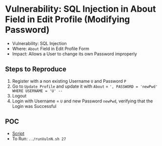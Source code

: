 # Vulnerability: SQL Injection in About Field in Edit Profile (Modifying Password)

- Vulnerability: SQL Injection
- Where: `About` Field in Edit Profile Form
- Impact: Allows a User to change its own Password improperly

## Steps to Reproduce
1. Register with a non existing Username `U` and Password `P`
2. Go to `Update Profile` and update it with `About` = `', PASSWORD = 'newPwd' WHERE USERNAME = 'U' -- `
3. Logout
4. Login with Username = `U` and new Password `newPwd`, verifying that the Login was Successful

## POC
- [Script](./Exploit.py)
- To Run: `../runVulnN.sh 27`
